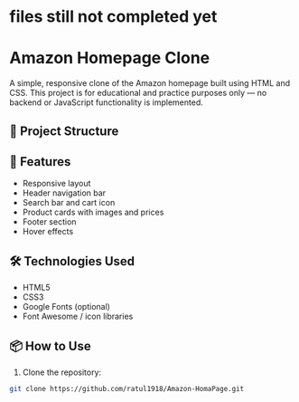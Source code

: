 # files still not completed yet

# Amazon Homepage Clone

A simple, responsive clone of the Amazon homepage built using HTML and CSS. This project is for educational and practice purposes only — no backend or JavaScript functionality is implemented.

## 📁 Project Structure

## 🚀 Features

- Responsive layout
- Header navigation bar
- Search bar and cart icon
- Product cards with images and prices
- Footer section
- Hover effects

## 🛠️ Technologies Used

- HTML5
- CSS3
- Google Fonts (optional)
- Font Awesome / icon libraries


## 📦 How to Use

1. Clone the repository:

```bash
git clone https://github.com/ratul1918/Amazon-HomaPage.git
